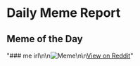 # Daily Meme Report

## Meme of the Day
"### me irl\n\n![Meme](https://i.redd.it/y39bl8ei8w5e1.png)\n\n[View on Reddit](https://redd.it/1haldm9)"
